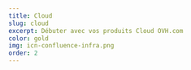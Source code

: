 ```yaml
---
title: Cloud
slug: cloud
excerpt: Débuter avec vos produits Cloud OVH.com
color: gold
img: icn-confluence-infra.png
order: 2
---
```

